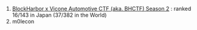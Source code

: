 1. [BlockHarbor x Vicone Automotive CTF (aka. BHCTF) Season 2](001-bhctf-season2/bhctf-season2.md) : ranked 16/143 in Japan (37/382 in the World)
2. m0lecon

